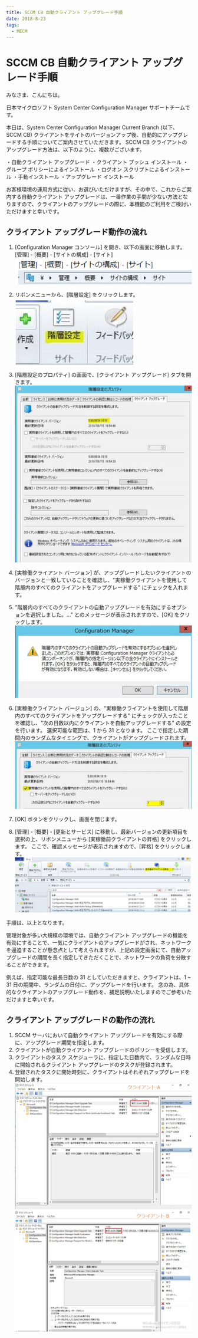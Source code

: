 ```yaml
---
title: SCCM CB 自動クライアント アップグレード手順
date: 2018-8-23
tags:
  - MECM
---
```


# SCCM CB 自動クライアント アップグレード手順

みなさま、こんにちは。

日本マイクロソフト System Center Configuration Manager サポートチームです。

本日は、System Center Configuration Manager Current Branch (以下、SCCM CB) クライアントをサイトのバージョンアップ後、自動的にアップグレードする手順についてご案内させていただきます。
SCCM CB クライアントのアップグレード方法は、以下のように、複数がございます。

・自動クライアント アップグレード
・クライアント プッシュ インストール
・グループ ポリシーによるインストール
・ログオン スクリプトによるインストール
・手動インストール
・アップグレード インストール

お客様環境の運用方式に従い、お選びいただけますが、その中で、これからご案内する自動クライアント アップグレードは、一番作業の手間が少ない方法となりますので、クライアントのアップグレードの際に、本機能のご利用をご検討いただけますと幸いです。

## クライアント アップグレード動作の流れ

1. [Configuration Manager コンソール] を開き、以下の画面に移動します。
[管理] - [概要] - [サイトの構成] - [サイト]
![](./20180823_01/20180823_01_01.png)

2. リボンメニューから、[階層設定] をクリックします。
![](./20180823_01/20180823_01_02.png)

3. [階層設定のプロパティ] の画面で、[クライアント アップグレード] タブを開きます。
![](./20180823_01/20180823_01_03.png)

4. [実稼働クライアント バージョン] が、アップグレードしたいクライアントのバージョンと一致していることを確認し、"実稼働クライアントを使用して階層内のすべてのクライアントをアップグレードする" にチェックを入れます。

5. "階層内のすべてのクライアントの自動アップグレードを有効にするオプションを選択しました。…" とのメッセージが表示されますので、[OK] をクリックします。
![](./20180823_01/20180823_01_04.png)

6. [実稼働クライアント バージョン] の、"実稼働クライアントを使用して階層内のすべてのクライアントをアップグレードする" にチェックが入ったことを確認し、"次の日数以内にクライアントを自動アップグレードする" の設定を行います。
選択可能な範囲は、1 から 31 となります。
ここで指定した期間内のランダムなタイミングで、クライアントがアップグレードされます。
![](./20180823_01/20180823_01_05.png)

7. [OK] ボタンをクリックし、画面を閉じます。
8. [管理] - [概要] - [更新とサービス] に移動し、最新バージョンの更新項目を選択の上、リボンメニューから [実稼働前クライアントの昇格] をクリックします。
ここで、確認メッセージが表示されますので、[昇格] をクリックします。
![](./20180823_01/20180823_01_06.png)

手順は、以上となります。


管理対象が多い大規模の環境では、自動クライアント アップグレードの機能を有効にすることで、一気にクライアントのアップグレードがされ、ネットワークを逼迫することが懸念点として考えられますが、上記の設定画面にて、自動アップグレードの期間を長く指定してきただくことで、ネットワークの負荷を分散することができます。

例えば、指定可能な最長日数の 31 としていただきますと、クライアントは、1 ~ 31 日の期間中、ランダムの日付に、アップグレードを行います。
念の為、具体的なクライアントのアップグレード動作を、補足説明いたしますのでご参考いただけますと幸いです。

## クライアント アップグレードの動作の流れ

1.  SCCM サーバにおいて自動クライアント アップグレードを有効にする際に、アップグレード期間を指定します。
2. クライアントが自動クライアント アップグレードのポリシーを受信します。
3. クライアントのタスク スケジューラに、指定した日数内で、ランダムな日時に開始されるクライアント アップグレードのタスクが登録されます。
4. 登録されたタスクに開始時刻に、クライアントはそれぞれアップグレードを開始します。
![](./20180823_01/20180823_01_07.png)
![](./20180823_01/20180823_01_08.png)
